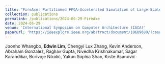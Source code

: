 ```yaml
---
title: "FireAxe: Partitioned FPGA-Accelerated Simulation of Large-Scale RTL Designs"
collection: publications
permalink: /publications/2024-06-29-FireAxe
date: 2024-06-29
venue: 'International Symposium on Computer Architecture (ISCA)'
paperurl: 'https://ieeexplore.ieee.org/abstract/document/10609699/?casa_token=b2R6rLubBSEAAAAA:KR0p1f5BeXyTMFhcU8b3eQVH-LUok2t6AlZeL3k-l0HobSkN4oOgYk2oC5eg4aP9BoGccSYG'
---
```


Joonho Whangbo, **Edwin Lim**, Chengyi Lux Zhang, Kevin Anderson, Abraham Gonzalez, Raghav Gupta, Nivedha Krishnakumar, Sagar Karandikar, Borivoje Nikolić, Yakun Sophia Shao, Krste Asanović
